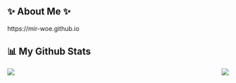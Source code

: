 ## ✨ About Me ✨
<p align="left">
  https://mir-woe.github.io
<p/>


## 📊 My Github Stats

<p align="center">
  <img align="left" src="https://github-readme-stats.vercel.app/api?username=mir-woe&show_icons=true">
  &nbsp;
  <img align="right" src="https://github-readme-stats.vercel.app/api/top-langs/?username=mir-woe&show_icons=true&exclude_repo=Homework&layout=compact" />
</p>

